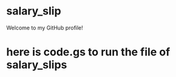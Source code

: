# salary_slip

Welcome to my GitHub profile!
# here is code.gs to run the file of salary_slips

<!-- Feel free to customize this README with your own content! -->
